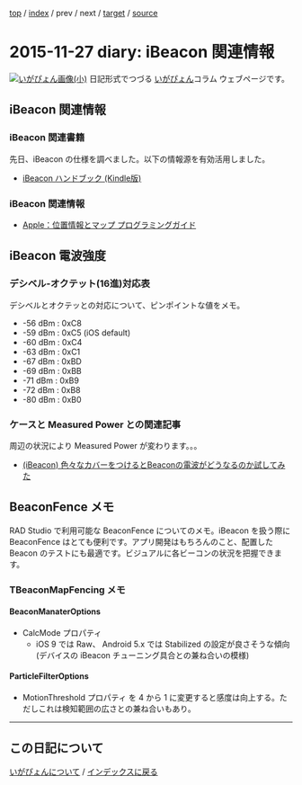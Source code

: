 [top](https://igapyon.github.io/diary/) 
 / [index](https://igapyon.github.io/diary/2015/index.html) 
 / prev 
 / next 
 / [target](https://igapyon.github.io/diary/2015/ig151127.html) 
 / [source](https://github.com/igapyon/diary/blob/gh-pages/2015/ig151127.html.src.md) 

2015-11-27 diary: iBeacon 関連情報
=====================================================================================================
[![いがぴょん画像(小)](https://igapyon.github.io/diary/images/iga200306s.jpg "いがぴょん")](https://igapyon.github.io/diary/memo/memoigapyon.html) 日記形式でつづる [いがぴょん](https://igapyon.github.io/diary/memo/memoigapyon.html)コラム ウェブページです。

## iBeacon 関連情報


### iBeacon 関連書籍

先日、iBeacon の仕様を調べました。以下の情報源を有効活用しました。

* [iBeacon ハンドブック (Kindle版)](http://www.amazon.co.jp/dp/B00J9MHG66/)



### iBeacon 関連情報


* [Apple：位置情報とマップ プログラミングガイド](https://developer.apple.com/jp/devcenter/ios/library/documentation/LocationAwarenessPG.pdf)



## iBeacon 電波強度


### デシベル-オクテット(16進)対応表

デシベルとオクテッとの対応について、ピンポイントな値をメモ。

*  -56 dBm  : 0xC8
*  -59 dBm  : 0xC5 (iOS default)
*  -60 dBm  : 0xC4
*  -63 dBm  : 0xC1
*  -67 dBm  : 0xBD
*  -69 dBm  : 0xBB
*  -71 dBm  : 0xB9
*  -72 dBm  : 0xB8
*  -80 dBm  : 0xB0



### ケースと Measured Power との関連記事

周辺の状況により Measured Power が変わります。。。

* [(iBeacon) 色々なカバーをつけるとBeaconの電波がどうなるのか試してみた](http://dev.classmethod.jp/smartphone/ibeacon-rssi-case1/)



## BeaconFence メモ

RAD Studio で利用可能な BeaconFence についてのメモ。iBeacon を扱う際に BeaconFence はとても便利です。アプリ開発はもちろんのこと、配置した Beacon のテストにも最適です。ビジュアルに各ビーコンの状況を把握できます。

### TBeaconMapFencing メモ


#### BeaconManaterOptions


* CalcMode プロパティ
  * iOS 9 では Raw、 Android 5.x では Stabilized の設定が良さそうな傾向 (デバイスの iBeacon チューニング具合との兼ね合いの模様)


#### ParticleFilterOptions


* MotionThreshold プロパティ を 4 から 1 に変更すると感度は向上する。ただしこれは検知範囲の広さとの兼ね合いもあり。





----------------------------------------------------------------------------------------------------

## この日記について
[いがぴょんについて](https://igapyon.github.io/diary/memo/memoigapyon.html) / [インデックスに戻る](https://igapyon.github.io/diary/idxall.html)
